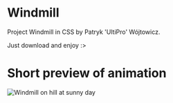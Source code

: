 # Windmill
Project Windmill in CSS by Patryk 'UltiPro' Wójtowicz.

Just download and enjoy :>

# Short preview of animation

![Windmill on hill at sunny day](Windmill.gif)
